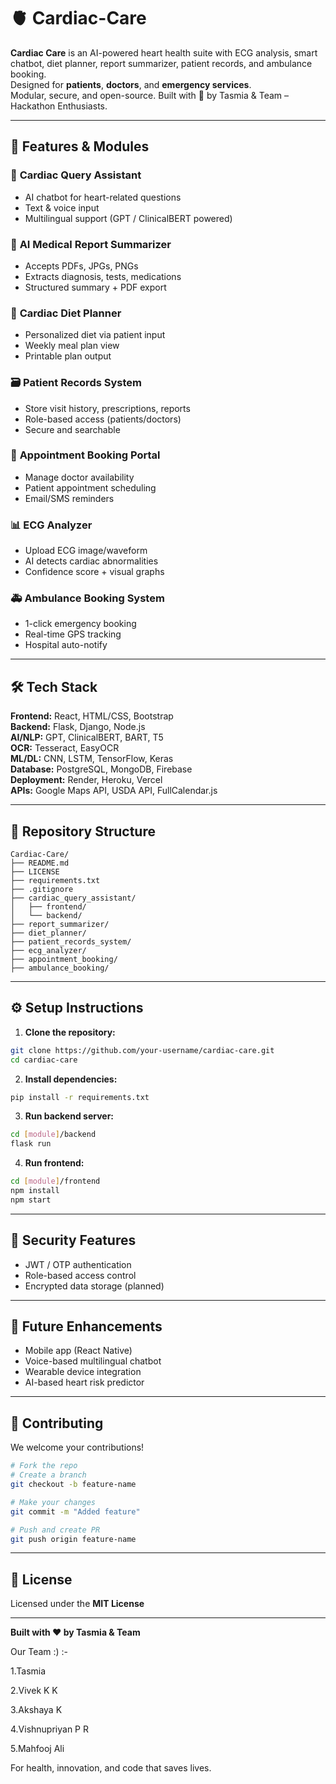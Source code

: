 # 🫀 Cardiac-Care

**Cardiac Care** is an AI-powered heart health suite with ECG analysis, smart chatbot, diet planner, report summarizer, patient records, and ambulance booking.  
Designed for **patients**, **doctors**, and **emergency services**.  
Modular, secure, and open-source. Built with 💪 by Tasmia & Team – Hackathon Enthusiasts.

---

## 🚀 Features & Modules

### 🧠 **Cardiac Query Assistant**
- AI chatbot for heart-related questions  
- Text & voice input  
- Multilingual support (GPT / ClinicalBERT powered)

### 📄 **AI Medical Report Summarizer**
- Accepts PDFs, JPGs, PNGs  
- Extracts diagnosis, tests, medications  
- Structured summary + PDF export

### 🥗 **Cardiac Diet Planner**
- Personalized diet via patient input  
- Weekly meal plan view  
- Printable plan output

### 🗃️ **Patient Records System**
- Store visit history, prescriptions, reports  
- Role-based access (patients/doctors)  
- Secure and searchable

### 📅 **Appointment Booking Portal**
- Manage doctor availability  
- Patient appointment scheduling  
- Email/SMS reminders

### 📊 **ECG Analyzer**
- Upload ECG image/waveform  
- AI detects cardiac abnormalities  
- Confidence score + visual graphs

### 🚑 **Ambulance Booking System**
- 1-click emergency booking  
- Real-time GPS tracking  
- Hospital auto-notify

---

## 🛠️ Tech Stack

**Frontend:** React, HTML/CSS, Bootstrap  
**Backend:** Flask, Django, Node.js  
**AI/NLP:** GPT, ClinicalBERT, BART, T5  
**OCR:** Tesseract, EasyOCR  
**ML/DL:** CNN, LSTM, TensorFlow, Keras  
**Database:** PostgreSQL, MongoDB, Firebase  
**Deployment:** Render, Heroku, Vercel  
**APIs:** Google Maps API, USDA API, FullCalendar.js

---

## 📁 Repository Structure

```
Cardiac-Care/
├── README.md
├── LICENSE
├── requirements.txt
├── .gitignore
├── cardiac_query_assistant/
│   ├── frontend/
│   └── backend/
├── report_summarizer/
├── diet_planner/
├── patient_records_system/
├── ecg_analyzer/
├── appointment_booking/
├── ambulance_booking/
```

---

## ⚙️ Setup Instructions

1. **Clone the repository:**
```bash
git clone https://github.com/your-username/cardiac-care.git
cd cardiac-care
```

2. **Install dependencies:**
```bash
pip install -r requirements.txt
```

3. **Run backend server:**
```bash
cd [module]/backend
flask run
```

4. **Run frontend:**
```bash
cd [module]/frontend
npm install
npm start
```

---

## 🔐 Security Features

- JWT / OTP authentication  
- Role-based access control  
- Encrypted data storage (planned)

---

## 📱 Future Enhancements

- Mobile app (React Native)  
- Voice-based multilingual chatbot  
- Wearable device integration  
- AI-based heart risk predictor

---

## 🤝 Contributing

We welcome your contributions!

```bash
# Fork the repo
# Create a branch
git checkout -b feature-name

# Make your changes
git commit -m "Added feature"

# Push and create PR
git push origin feature-name
```

---

## 📄 License

Licensed under the **MIT License**

---

**Built with ❤️ by Tasmia & Team**  

Our Team :) :- 

  1.Tasmia 
  
  2.Vivek K K
  
  3.Akshaya K
  
  4.Vishnupriyan P R
  
  5.Mahfooj Ali


For health, innovation, and code that saves lives.
